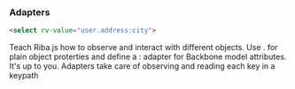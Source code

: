 ### Adapters

```html
<select rv-value="user.address:city">
```

Teach Riba.js how to observe and interact with different objects. Use . for plain object proterties and define a : adapter for Backbone model attributes. It's up to you. Adapters take care of observing and reading each key in a keypath
